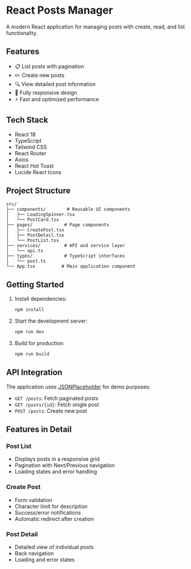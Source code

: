 # React Posts Manager

A modern React application for managing posts with create, read, and list functionality.

## Features

- 📋 List posts with pagination
- ✏️ Create new posts
- 🔍 View detailed post information
- 📱 Fully responsive design
- ⚡ Fast and optimized performance

## Tech Stack

- React 18
- TypeScript
- Tailwind CSS
- React Router
- Axios
- React Hot Toast
- Lucide React Icons

## Project Structure

```
src/
├── components/        # Reusable UI components
│   ├── LoadingSpinner.tsx
│   └── PostCard.tsx
├── pages/            # Page components
│   ├── CreatePost.tsx
│   ├── PostDetail.tsx
│   └── PostList.tsx
├── services/         # API and service layer
│   └── api.ts
├── types/            # TypeScript interfaces
│   └── post.ts
└── App.tsx          # Main application component
```

## Getting Started

1. Install dependencies:
   ```bash
   npm install
   ```

2. Start the development server:
   ```bash
   npm run dev
   ```

3. Build for production:
   ```bash
   npm run build
   ```

## API Integration

The application uses [JSONPlaceholder](https://jsonplaceholder.typicode.com) for demo purposes:

- `GET /posts`: Fetch paginated posts
- `GET /posts/{id}`: Fetch single post
- `POST /posts`: Create new post

## Features in Detail

### Post List
- Displays posts in a responsive grid
- Pagination with Next/Previous navigation
- Loading states and error handling

### Create Post
- Form validation
- Character limit for description
- Success/error notifications
- Automatic redirect after creation

### Post Detail
- Detailed view of individual posts
- Back navigation
- Loading and error states
